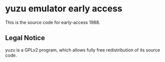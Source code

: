 yuzu emulator early access
=============

This is the source code for early-access 1988.

## Legal Notice

yuzu is a GPLv2 program, which allows fully free redistribution of its source code.